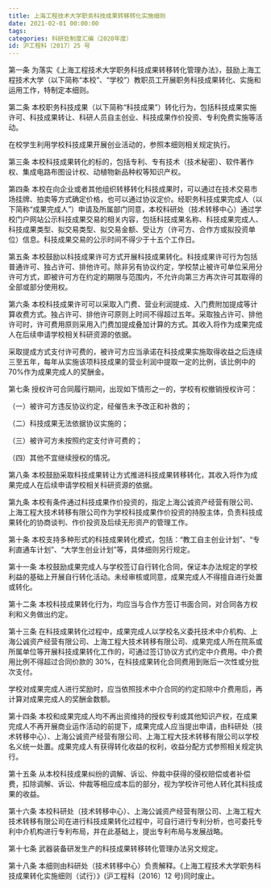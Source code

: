 ```yaml
---
title: 上海工程技术大学职务科技成果转移转化实施细则
date: 2021-02-01 00:00:00
tags: 
categories: 科研处制度汇编（2020年度）
id: 沪工程科〔2017〕25 号
---
```


第一条 为落实《上海工程技术大学职务科技成果转移转化管理办法》，鼓励上海工程技术大学（以下简称“本校”、“学校”）教职员工开展职务科技成果转化、实施和运用工作，特制定本细则。

第二条 本校职务科技成果（以下简称“科技成果”）转化行为，包括科技成果实施许可、科技成果转让、科研人员自主创业、科技成果作价投资、专利免费实施等活动。

在校学生利用学校科技成果开展创业活动的，参照本细则相关规定执行。

第三条 本校科技成果转化的标的，包括专利、专有技术（技术秘密）、软件著作权、集成电路布图设计权、动植物新品种权等知识产权。

第四条 本校在向企业或者其他组织转移转化科技成果时，可以通过在技术交易市场挂牌、拍卖等方式确定价格，也可以通过协议定价。经职务科技成果完成人（以下简称“成果完成人”）申请及所属部门同意，本校科研处（技术转移中心）通过学校门户网站公示科技成果交易的相关内容，包括科技成果名称、科技成果完成人、科技成果类型、拟交易类型、拟交易金额、受让方（许可方、合作方或拟投资单位）信息。科技成果交易的公示时间不得少于十五个工作日。

第五条 本校鼓励以科技成果许可方式开展科技成果转化。科技成果许可行为包括普通许可、独占许可、排他许可。除非另有协议约定，学校禁止被许可单位采用分许可方式，即被许可方在约定的期限与范围内，不允许向第三方再次许可其取得的全部或部分使用权。

第六条 本校科技成果许可可以采取入门费、营业利润提成、入门费附加提成等计算收费方式。独占许可、排他许可原则上时间不得超过五年。采取独占许可、排他许可时，许可费用原则采用入门费加提成叠加计算的方式。其收入将作为成果完成人在后续申请学校相关科研资源的依据。

采取提成方式支付许可费的，被许可方应当承诺在科技成果实施取得收益之后连续三至五年，每年从实施该项科技成果的营业利润中提取一定的比例，该比例中的 70%作为成果完成人的奖酬金。

第七条 授权许可合同履行期间，出现如下情形之一的，学校有权撤销授权许可：

（一）被许可方违反协议约定，经催告未予改正和补救的；

（二）科技成果无法依据协议实施的；

（三）被许可方未按照约定支付许可费的；

（四）其他不宜继续授权的情况。

第八条 本校鼓励采取科技成果转让方式推进科技成果转移转化，其收入将作为成果完成人在后续申请学校相关科研资源的依据。

第九条 本校有条件通过科技成果作价投资的，指定上海公诚资产经营有限公司、上海工程大技术转移有限公司作为学校科技成果作价投资的持股主体，负责科技成果转化的协商谈判、作价投资及后续无形资产的管理工作。

第十条 本校支持多种形式的科技成果转化模式，包括：“教工自主创业计划”、“专利直通车计划”、“大学生创业计划”等，具体细则另行规定。

第十一条 本校鼓励成果完成人与学校签订自行转化合同，保证本办法规定的学校利益的基础上开展自行转化活动。未经审核或同意，成果完成人不得擅自进行处置或转化。

第十二条 本校科技成果转化行为，均应当与合作方签订书面合同，对合同各方权利和义务做出约定。

第十三条 在科技成果转化过程中，成果完成人以学校名义委托技术中介机构、上海公诚资产经营有限公司、上海工程大技术转移有限公司、成果完成人所在院系或所属单位等开展科技成果转化工作的，可通过签订协议方式约定中介费用。中介费用比例不得超过合同价款的 30%，在科技成果转化合同费用到账后一次性或分批次支付。

学校对成果完成人进行奖励时，应当依照技术中介合同的约定扣除中介费用后，再计算对成果完成人的奖酬金数额。

第十四条 本校和成果完成人均不再出资维持的授权专利或其他知识产权，在成果完成人不再开展商业运作活动的前提下，成果完成人应当提出申请，由科研处（技术转移中心）、上海公诚资产经营有限公司、上海工程大技术转移有限公司以学校名义统一处置。成果完成人有获得转化收益的权利，收益分配方式参照相关规定执行。

第十五条 从本校科技成果纠纷的调解、诉讼、仲裁中获得的侵权赔偿或者补偿费，扣除调解、诉讼、仲裁等相应成本后的部分，视为学校许可他人转化其科技成果的收益。

第十六条 本校科研处（技术转移中心）、上海公诚资产经营有限公司、上海工程大技术转移有限公司在进行科技成果转化过程中，可自行进行专利分析，也可委托专利中介机构进行专利布局，并在此基础上，提出专利布局与发展战略。

第十七条 武器装备研发生产的科技成果转移转化管理办法另文规定。

第十八条 本细则由科研处（技术转移中心）负责解释。《上海工程技术大学职务科技成果转化实施细则（试行）》(沪工程科〔2016〕12 号)同时废止。

